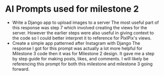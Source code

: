 # AI Prompts used for milestone 2

- Write a Django app to upload images to a server
The most useful part of this response was step 7 which involved creating the views for the server. However the earlier steps were also useful in giving context to the code so I could better interpret it to reference for PixlPix's views.
- Create a simple app patterned after Instagram with Django
The response I got for this prompt was actually a lot more helpful for Milestone 3 code then it was for Milestone 2 design. It gave me a step by step guide for making posts, likes, and comments. I will likely be referencing this prompt for both this milestone and milestone 3 going forward.
